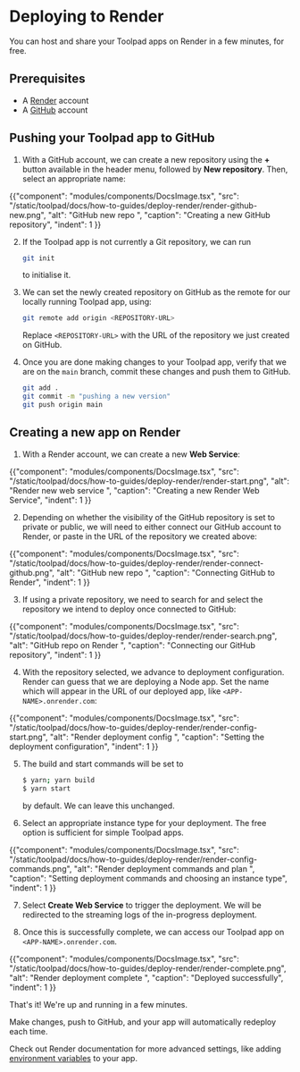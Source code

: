 # Deploying to Render

<p class="description">You can host and share your Toolpad apps on Render in a few minutes, for free.</p>

## Prerequisites

- A [Render](https://render.com) account
- A [GitHub](https://github.com) account

## Pushing your Toolpad app to GitHub

1. With a GitHub account, we can create a new repository using the **+** button available in the header menu, followed by **New repository**. Then, select an appropriate name:

{{"component": "modules/components/DocsImage.tsx", "src": "/static/toolpad/docs/how-to-guides/deploy-render/render-github-new.png", "alt": "GitHub new repo ", "caption": "Creating a new GitHub repository", "indent": 1 }}

2. If the Toolpad app is not currently a Git repository, we can run

   ```sh
   git init
   ```

   to initialise it.

3. We can set the newly created repository on GitHub as the remote for our locally running Toolpad app, using:

   ```sh
   git remote add origin <REPOSITORY-URL>
   ```

   Replace `<REPOSITORY-URL>` with the URL of the repository we just created on GitHub.

4. Once you are done making changes to your Toolpad app, verify that we are on the `main` branch, commit these changes and push them to GitHub.

   ```sh
   git add .
   git commit -m "pushing a new version"
   git push origin main
   ```

## Creating a new app on Render

1. With a Render account, we can create a new **Web Service**:

{{"component": "modules/components/DocsImage.tsx", "src": "/static/toolpad/docs/how-to-guides/deploy-render/render-start.png", "alt": "Render new web service ", "caption": "Creating a new Render Web Service", "indent": 1 }}

2. Depending on whether the visibility of the GitHub repository is set to private or public, we will need to either connect our GitHub account to Render, or paste in the URL of the repository we created above:

{{"component": "modules/components/DocsImage.tsx", "src": "/static/toolpad/docs/how-to-guides/deploy-render/render-connect-github.png", "alt": "GitHub new repo ", "caption": "Connecting GitHub to Render", "indent": 1 }}

3. If using a private repository, we need to search for and select the repository we intend to deploy once connected to GitHub:

{{"component": "modules/components/DocsImage.tsx", "src": "/static/toolpad/docs/how-to-guides/deploy-render/render-search.png", "alt": "GitHub repo on Render ", "caption": "Connecting our GitHub repository", "indent": 1 }}

4. With the repository selected, we advance to deployment configuration. Render can guess that we are deploying a Node app. Set the name which will appear in the URL of our deployed app, like `<APP-NAME>.onrender.com`:

{{"component": "modules/components/DocsImage.tsx", "src": "/static/toolpad/docs/how-to-guides/deploy-render/render-config-start.png", "alt": "Render deployment config ", "caption": "Setting the deployment configuration", "indent": 1 }}

5. The build and start commands will be set to

   ```sh
   $ yarn; yarn build
   $ yarn start
   ```

   by default. We can leave this unchanged.

6. Select an appropriate instance type for your deployment. The free option is sufficient for simple Toolpad apps.

{{"component": "modules/components/DocsImage.tsx", "src": "/static/toolpad/docs/how-to-guides/deploy-render/render-config-commands.png", "alt": "Render deployment commands and plan ", "caption": "Setting deployment commands and choosing an instance type", "indent": 1 }}

7. Select **Create Web Service** to trigger the deployment. We will be redirected to the streaming logs of the in-progress deployment.

8. Once this is successfully complete, we can access our Toolpad app on `<APP-NAME>.onrender.com`.

{{"component": "modules/components/DocsImage.tsx", "src": "/static/toolpad/docs/how-to-guides/deploy-render/render-complete.png", "alt": "Render deployment complete ", "caption": "Deployed successfully", "indent": 1 }}

That's it! We're up and running in a few minutes.

Make changes, push to GitHub, and your app will automatically redeploy each time.

Check out Render documentation for more advanced settings, like adding [environment variables](https://render.com/docs/configure-environment-variables) to your app.
